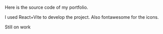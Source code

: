 Here is the source code of my portfolio.

I used React+Vite to develop the project. Also fontawesome for the icons.

Still on work
